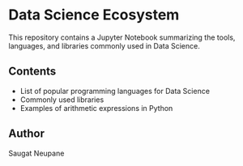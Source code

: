 # Data Science Ecosystem

This repository contains a Jupyter Notebook summarizing the tools, languages, and libraries commonly used in Data Science.

## Contents
- List of popular programming languages for Data Science
- Commonly used libraries
- Examples of arithmetic expressions in Python

## Author
Saugat Neupane
